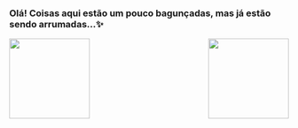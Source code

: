### Olá! Coisas aqui estão um pouco bagunçadas, mas já estão sendo arrumadas...✨

<div>
  
  <img  height="145em" src="https://github-readme-stats.vercel.app/api?username=Mandy310798&show_icons=true&theme=midnight-purple&include_all_commits=true&count_private=true"/>
  <img align="right" height="145em" src="https://github-readme-stats.vercel.app/api/top-langs/?username=Mandy310798&layout=compact&langs_count=16&theme=midnight-purple"/>
</div>
<br>

<!--
**Mandy310798/Mandy310798** is a ✨ _special_ ✨ repository because its `README.md` (this file) appears on your GitHub profile.

Here are some ideas to get you started:

- 🔭 I’m currently working on ...
- 🌱 I’m currently learning ...
- 👯 I’m looking to collaborate on ...
- 🤔 I’m looking for help with ...
- 💬 Ask me about ...
- 📫 How to reach me: ...
- 😄 Pronouns: ...
- ⚡ Fun fact: ...
-->
